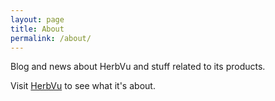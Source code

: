 ```yaml
---
layout: page
title: About
permalink: /about/
---
```


Blog and news about HerbVu and stuff related to its products.

Visit [HerbVu](http://www.herbvu.com) to see what it's about.
